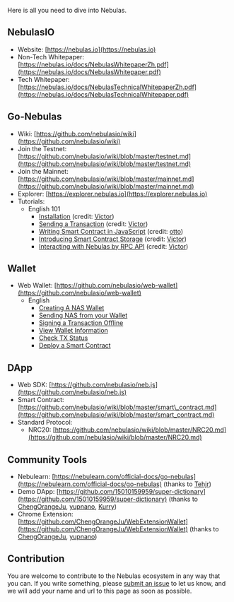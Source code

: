 Here is all you need to dive into Nebulas.

## NebulasIO

* Website: [https://nebulas.io](https://nebulas.io)
* Non-Tech Whitepaper: [https://nebulas.io/docs/NebulasWhitepaperZh.pdf](https://nebulas.io/docs/NebulasWhitepaper.pdf)
* Tech Whitepaper: [https://nebulas.io/docs/NebulasTechnicalWhitepaperZh.pdf](https://nebulas.io/docs/NebulasTechnicalWhitepaper.pdf)

## Go-Nebulas

* Wiki: [https://github.com/nebulasio/wiki](https://github.com/nebulasio/wiki)
* Join the Testnet: [https://github.com/nebulasio/wiki/blob/master/testnet.md](https://github.com/nebulasio/wiki/blob/master/testnet.md)
* Join the Mainnet: [https://github.com/nebulasio/wiki/blob/master/mainnet.md](https://github.com/nebulasio/wiki/blob/master/mainnet.md)
* Explorer: [https://explorer.nebulas.io](https://explorer.nebulas.io)
* Tutorials:
  * English 101
    * [Installation](https://github.com/nebulasio/wiki/blob/master/tutorials/[English]%20Nebulas%20101%20-%2001%20Installation.md) \(credit: [Victor](https://github.com/victorychain)\)
    * [Sending a Transaction](https://github.com/nebulasio/wiki/blob/master/tutorials/[English]%20Nebulas%20101%20-%2002%20Transaction.md) \(credit: [Victor](https://github.com/victorychain)\)
    * [Writing Smart Contract in JavaScript](https://github.com/nebulasio/wiki/blob/master/tutorials/[English]%20Nebulas%20101%20-%2003%20Smart%20Contracts%20JavaScript.md) \(credit: [otto](https://github.com/ottokafka)\)
    * [Introducing Smart Contract Storage](https://github.com/nebulasio/wiki/blob/master/tutorials/[English]%20Nebulas%20101%20-%2004%20Smart%20Contract%20Storage.md) \(credit: [Victor](https://github.com/victorychain)\)
    * [Interacting with Nebulas by RPC API](https://github.com/nebulasio/wiki/blob/master/tutorials/[English]%20Nebulas%20101%20-%2005%20Interacting%20with%20Nebulas%20by%20RPC%20API.md) \(credit: [Victor](https://github.com/victorychain)\)

## Wallet

* Web Wallet: [https://github.com/nebulasio/web-wallet](https://github.com/nebulasio/web-wallet)
  * English
    * [Creating A NAS Wallet](https://medium.com/nebulasio/creating-a-nas-wallet-9d01b5fa2df6)
    * [Sending NAS from your Wallet](https://medium.com/nebulasio/sending-nas-from-your-wallet-be1b958c4e5d)
    * [Signing a Transaction Offline](https://medium.com/nebulasio/signing-a-transaction-offline-ae8278f45201)
    * [View Wallet Information](https://medium.com/nebulasio/view-wallet-information-fcea3ea35d94)
    * [Check TX Status](https://medium.com/nebulasio/check-tx-status-8dc7dd9b79de)
    * [Deploy a Smart Contract](https://medium.com/nebulasio/deploy-a-smart-contract-1e781e13c22e)

## DApp

* Web SDK: [https://github.com/nebulasio/neb.js](https://github.com/nebulasio/neb.js)
* Smart Contract: [https://github.com/nebulasio/wiki/blob/master/smart\_contract.md](https://github.com/nebulasio/wiki/blob/master/smart_contract.md)
* Standard Protocol:
  * NRC20: [https://github.com/nebulasio/wiki/blob/master/NRC20.md](https://github.com/nebulasio/wiki/blob/master/NRC20.md)

## Community Tools

* Nebulearn: [https://nebulearn.com/official-docs/go-nebulas](https://nebulearn.com/official-docs/go-nebulas) \(thanks to [Tehjr](https://github.com/HermantNET)\)
* Demo DApp: [https://github.com/15010159959/super-dictionary](https://github.com/15010159959/super-dictionary) \(thanks to [ChengOrangeJu](https://github.com/ChengOrangeJu), [yupnano](https://github.com/yupnano), [Kurry](https://github.com/15010159959)\)
* Chrome Extension: [https://github.com/ChengOrangeJu/WebExtensionWallet](https://github.com/ChengOrangeJu/WebExtensionWallet) \(thanks to [ChengOrangeJu](https://github.com/ChengOrangeJu), [yupnano](https://github.com/yupnano)\)

## Contribution

You are welcome to contribute to the Nebulas ecosystem in any way that you can. If you write something, please [submit an issue](https://github.com/nebulasio/wiki/issues/new) to let us know, and we will add your name and url to this page as soon as possible.

